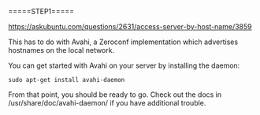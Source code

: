 =====STEP1=====

https://askubuntu.com/questions/2631/access-server-by-host-name/3859


This has to do with Avahi, a Zeroconf implementation which advertises hostnames on the local network.

You can get started with Avahi on your server by installing the daemon:


`
sudo apt-get install avahi-daemon
`


From that point, you should be ready to go. Check out the docs in /usr/share/doc/avahi-daemon/ if you have additional trouble.

